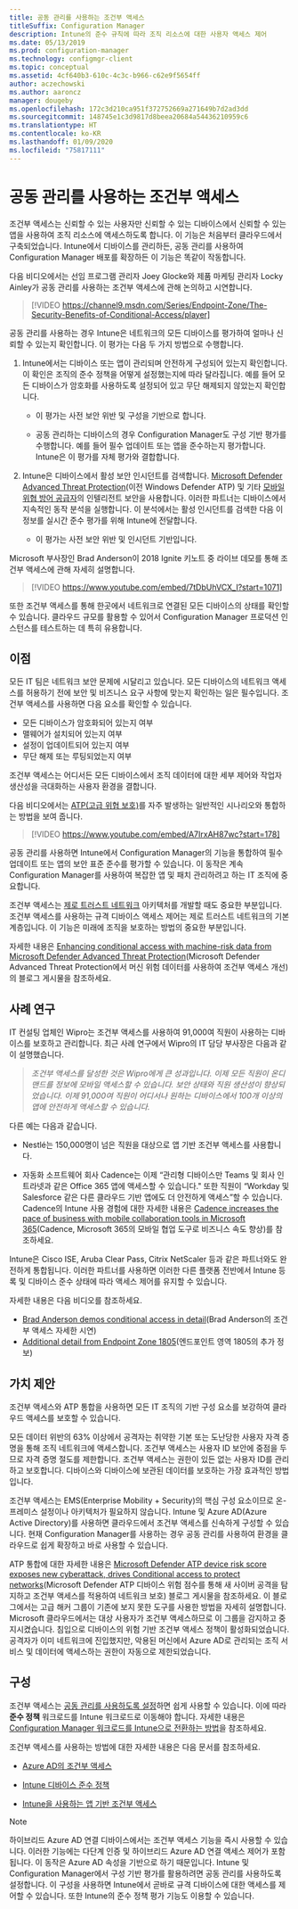 ```yaml
---
title: 공동 관리를 사용하는 조건부 액세스
titleSuffix: Configuration Manager
description: Intune의 준수 규칙에 따라 조직 리소스에 대한 사용자 액세스 제어
ms.date: 05/13/2019
ms.prod: configuration-manager
ms.technology: configmgr-client
ms.topic: conceptual
ms.assetid: 4cf640b3-610c-4c3c-b966-c62e9f5654ff
author: aczechowski
ms.author: aaroncz
manager: dougeby
ms.openlocfilehash: 172c3d210ca951f372752669a271649b7d2ad3dd
ms.sourcegitcommit: 148745e1c3d9817d8beea20684a54436210959c6
ms.translationtype: HT
ms.contentlocale: ko-KR
ms.lasthandoff: 01/09/2020
ms.locfileid: "75817111"
---
```

# <a name="conditional-access-with-co-management"></a>공동 관리를 사용하는 조건부 액세스

조건부 액세스는 신뢰할 수 있는 사용자만 신뢰할 수 있는 디바이스에서 신뢰할 수 있는 앱을 사용하여 조직 리소스에 액세스하도록 합니다. 이 기능은 처음부터 클라우드에서 구축되었습니다. Intune에서 디바이스를 관리하든, 공동 관리를 사용하여 Configuration Manager 배포를 확장하든 이 기능은 똑같이 작동합니다.

다음 비디오에서는 선임 프로그램 관리자 Joey Glocke와 제품 마케팅 관리자 Locky Ainley가 공동 관리를 사용하는 조건부 액세스에 관해 논의하고 시연합니다.

> [!VIDEO https://channel9.msdn.com/Series/Endpoint-Zone/The-Security-Benefits-of-Conditional-Access/player]

공동 관리를 사용하는 경우 Intune은 네트워크의 모든 디바이스를 평가하여 얼마나 신뢰할 수 있는지 확인합니다. 이 평가는 다음 두 가지 방법으로 수행합니다.

1. Intune에서는 디바이스 또는 앱이 관리되며 안전하게 구성되어 있는지 확인합니다. 이 확인은 조직의 준수 정책을 어떻게 설정했는지에 따라 달라집니다. 예를 들어 모든 디바이스가 암호화를 사용하도록 설정되어 있고 무단 해제되지 않았는지 확인합니다.  

    - 이 평가는 사전 보안 위반 및 구성을 기반으로 합니다.  

    - 공동 관리하는 디바이스의 경우 Configuration Manager도 구성 기반 평가를 수행합니다. 예를 들어 필수 업데이트 또는 앱을 준수하는지 평가합니다. Intune은 이 평가를 자체 평가와 결합합니다.  

2. Intune은 디바이스에서 활성 보안 인시던트를 검색합니다. [Microsoft Defender Advanced Threat Protection](/windows/security/threat-protection/microsoft-defender-atp/microsoft-defender-advanced-threat-protection)(이전 Windows Defender ATP) 및 기타 [모바일 위협 방어 공급자](https://www.lookout.com/about/partners/microsoft)의 인텔리전트 보안을 사용합니다. 이러한 파트너는 디바이스에서 지속적인 동작 분석을 실행합니다. 이 분석에서는 활성 인시던트를 검색한 다음 이 정보를 실시간 준수 평가를 위해 Intune에 전달합니다.  

    - 이 평가는 사전 보안 위반 및 인시던트 기반입니다.  

Microsoft 부사장인 Brad Anderson이 2018 Ignite 키노트 중 라이브 데모를 통해 조건부 액세스에 관해 자세히 설명합니다. 

> [!VIDEO https://www.youtube.com/embed/7tDbUhVCX_I?start=1071]

또한 조건부 액세스를 통해 한곳에서 네트워크로 연결된 모든 디바이스의 상태를 확인할 수 있습니다. 클라우드 규모를 활용할 수 있어서 Configuration Manager 프로덕션 인스턴스를 테스트하는 데 특히 유용합니다.


## <a name="benefits"></a>이점

모든 IT 팀은 네트워크 보안 문제에 시달리고 있습니다. 모든 디바이스의 네트워크 액세스를 허용하기 전에 보안 및 비즈니스 요구 사항에 맞는지 확인하는 일은 필수입니다. 조건부 액세스를 사용하면 다음 요소를 확인할 수 있습니다. 
- 모든 디바이스가 암호화되어 있는지 여부  
- 맬웨어가 설치되어 있는지 여부  
- 설정이 업데이트되어 있는지 여부  
- 무단 해제 또는 루팅되었는지 여부  

조건부 액세스는 어디서든 모든 디바이스에서 조직 데이터에 대한 세부 제어와 작업자 생산성을 극대화하는 사용자 환경을 결합니다.

다음 비디오에서는 [ATP(고급 위협 보호)](https://www.microsoft.com/windowsforbusiness/windows-atp)를 자주 발생하는 일반적인 시나리오와 통합하는 방법을 보여 줍니다.

> [!VIDEO https://www.youtube.com/embed/A7IrxAH87wc?start=178]

공동 관리를 사용하면 Intune에서 Configuration Manager의 기능을 통합하여 필수 업데이트 또는 앱의 보안 표준 준수를 평가할 수 있습니다. 이 동작은 계속 Configuration Manager를 사용하여 복잡한 앱 및 패치 관리하려고 하는 IT 조직에 중요합니다.

조건부 액세스는 [제로 트러스트 네트워크](https://cloudblogs.microsoft.com/microsoftsecure/2018/06/14/building-zero-trust-networks-with-microsoft-365/) 아키텍처를 개발할 때도 중요한 부분입니다. 조건부 액세스를 사용하는 규격 디바이스 액세스 제어는 제로 트러스트 네트워크의 기본 계층입니다. 이 기능은 미래에 조직을 보호하는 방법의 중요한 부분입니다.

자세한 내용은 [Enhancing conditional access with machine-risk data from Microsoft Defender Advanced Threat Protection](https://techcommunity.microsoft.com/t5/Enterprise-Mobility-Security/Enhancing-conditional-access-with-machine-risk-data-from-Windows/ba-p/250559)(Microsoft Defender Advanced Threat Protection에서 머신 위험 데이터를 사용하여 조건부 액세스 개선)의 블로그 게시물을 참조하세요.



## <a name="case-studies"></a>사례 연구

IT 컨설팅 업체인 Wipro는 조건부 액세스를 사용하여 91,000여 직원이 사용하는 디바이스를 보호하고 관리합니다. 최근 사례 연구에서 Wipro의 IT 담당 부사장은 다음과 같이 설명했습니다.

> *조건부 액세스를 달성한 것은 Wipro에게 큰 성과입니다. 이제 모든 직원이 온디맨드를 정보에 모바일 액세스할 수 있습니다.* 
> *보안 상태와 직원 생산성이 향상되었습니다. 이제 91,000여 직원이 어디서나 원하는 디바이스에서 100개 이상의 앱에 안전하게 액세스할 수 있습니다.*

<!-- waiting for the case study to be public
For more information, see [Wipro drives mobile productivity with Microsoft cloud security tools to improve customer engagements](https://customers.microsoft.com/story/446f72f9-2f50-4697-b688-6d279786e010)
-->

다른 예는 다음과 같습니다. 

- Nestlé는 150,000명이 넘은 직원을 대상으로 앱 기반 조건부 액세스를 사용합니다.  

- 자동화 소프트웨어 회사 Cadence는 이제 “관리형 디바이스만 Teams 및 회사 인트라넷과 같은 Office 365 앱에 액세스할 수 있습니다." 또한 직원이 “Workday 및 Salesforce 같은 다른 클라우드 기반 앱에도 더 안전하게 액세스”할 수 있습니다. Cadence의 Intune 사용 경험에 대한 자세한 내용은 [Cadence increases the pace of business with mobile collaboration tools in Microsoft 365](https://customers.microsoft.com/story/cadence-partner-professional-services-microsoft-365)(Cadence, Microsoft 365의 모바일 협업 도구로 비즈니스 속도 향상)를 참조하세요.

Intune은 Cisco ISE, Aruba Clear Pass, Citrix NetScaler 등과 같은 파트너와도 완전하게 통합됩니다. 이러한 파트너를 사용하면 이러한 다른 플랫폼 전반에서 Intune 등록 및 디바이스 준수 상태에 따라 액세스 제어를 유지할 수 있습니다.

자세한 내용은 다음 비디오를 참조하세요.
- [Brad Anderson demos conditional access in detail](https://youtu.be/8321obNofgM?t=547)(Brad Anderson의 조건부 액세스 자세한 시연)  
- [Additional detail from Endpoint Zone 1805](https://youtu.be/f-ILlEuBFZg?t=196)(엔드포인트 영역 1805의 추가 정보)  


## <a name="value-proposition"></a>가치 제안

조건부 액세스와 ATP 통합을 사용하면 모든 IT 조직의 기반 구성 요소를 보강하여 클라우드 액세스를 보호할 수 있습니다.

모든 데이터 위반의 63% 이상에서 공격자는 취약한 기본 또는 도난당한 사용자 자격 증명을 통해 조직 네트워크에 액세스합니다. 조건부 액세스는 사용자 ID 보안에 중점을 두므로 자격 증명 절도를 제한합니다. 조건부 액세스는 권한이 있든 없는 사용자 ID를 관리하고 보호합니다. 디바이스와 디바이스에 보관된 데이터를 보호하는 가장 효과적인 방법입니다.

조건부 액세스는 EMS(Enterprise Mobility + Security)의 핵심 구성 요소이므로 온-프레미스 설정이나 아키텍처가 필요하지 않습니다. Intune 및 Azure AD(Azure Active Directory)를 사용하면 클라우드에서 조건부 액세스를 신속하게 구성할 수 있습니다. 현재 Configuration Manager를 사용하는 경우 공동 관리를 사용하여 환경을 클라우드로 쉽게 확장하고 바로 사용할 수 있습니다.

ATP 통합에 대한 자세한 내용은 [Microsoft Defender ATP device risk score exposes new cyberattack, drives Conditional access to protect networks](https://cloudblogs.microsoft.com/microsoftsecure/2018/11/28/windows-defender-atp-device-risk-score-exposes-new-cyberattack-drives-conditional-access-to-protect-networks/)(Microsoft Defender ATP 디바이스 위험 점수를 통해 새 사이버 공격을 탐지하고 조건부 액세스를 적용하여 네트워크 보호) 블로그 게시물을 참조하세요. 이 블로그에서는 고급 해커 그룹이 기존에 보지 못한 도구를 사용한 방법을 자세히 설명합니다. Microsoft 클라우드에서는 대상 사용자가 조건부 액세스하므로 이 그룹을 감지하고 중지시켰습니다. 침입으로 디바이스의 위험 기반 조건부 액세스 정책이 활성화되었습니다. 공격자가 이미 네트워크에 진입했지만, 악용된 머신에서 Azure AD로 관리되는 조직 서비스 및 데이터에 액세스하는 권한이 자동으로 제한되었습니다.



## <a name="configure"></a>구성

조건부 액세스는 [공동 관리를 사용하도록 설정](/sccm/comanage/how-to-enable)하면 쉽게 사용할 수 있습니다. 이에 따라 **준수 정책** 워크로드를 Intune 워크로드로 이동해야 합니다. 자세한 내용은 [Configuration Manager 워크로드를 Intune으로 전환하는 방법](/sccm/comanage/how-to-switch-workloads)을 참조하세요. 

조건부 액세스를 사용하는 방법에 대한 자세한 내용은 다음 문서를 참조하세요. 

- [Azure AD의 조건부 액세스](https://docs.microsoft.com/azure/active-directory/active-directory-conditional-access-azure-portal)  

- [Intune 디바이스 준수 정책](https://docs.microsoft.com/intune/device-compliance)  

- [Intune을 사용하는 앱 기반 조건부 액세스](https://docs.microsoft.com/intune/app-based-conditional-access-intune)  

> [!Note]  
> 하이브리드 Azure AD 연결 디바이스에서는 조건부 액세스 기능을 즉시 사용할 수 있습니다. 이러한 기능에는 다단계 인증 및 하이브리드 Azure AD 연결 액세스 제어가 포함됩니다. 이 동작은 Azure AD 속성을 기반으로 하기 때문입니다. Intune 및 Configuration Manager에서 구성 기반 평가를 활용하려면 공동 관리를 사용하도록 설정합니다. 이 구성을 사용하면 Intune에서 곧바로 규격 디바이스에 대한 액세스를 제어할 수 있습니다. 또한 Intune의 준수 정책 평가 기능도 이용할 수 있습니다.  

